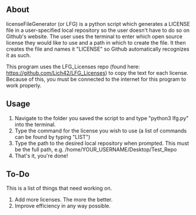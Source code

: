## About
licenseFileGenerator (or LFG) is a python script which generates a LICENSE file in a user-specified local repository so the user doesn't have to do so on Github's website.  The user uses the terminal to enter which open source license they would like to use and a path in which to create the file.  It then creates the file and names it "LICENSE" so Github automatically recognizes it as such.

This program uses the LFG_Licenses repo (found here: https://github.com/Lich42/LFG_Licenses) to copy the text for each license.  Because of this, you must be connected to the internet for this program to work properly.

## Usage

1. Navigate to the folder you saved the script to and type "python3 lfg.py" into the terminal.
2. Type the command for the license you wish to use (a list of commands can be found by typing "LIST")
3. Type the path to the desired local repository when prompted.  This must be the full path, e.g. /home/YOUR_USERNAME/Desktop/Test_Repo
4. That's it, you're done!


## To-Do

This is a list of things that need working on.

1. Add more licenses.  The more the better.
2. Improve efficiency in any way possible.
